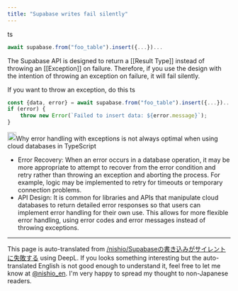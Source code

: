 ```yaml
---
title: "Supabase writes fail silently"
---
```


ts

```typescript
await supabase.from("foo_table").insert({...})...
```


The Supabase API is designed to return a [[Result Type]] instead of throwing an [[Exception]] on failure.
Therefore, if you use the design with the intention of throwing an exception on failure, it will fail silently.

If you want to throw an exception, do this
ts

```typescript
const {data, error} = await supabase.from("foo_table").insert({...})...
if (error) {
    throw new Error(`Failed to insert data: ${error.message}`);
}
```


<img src='https://scrapbox.io/api/pages/nishio-en/gpt/icon' alt='gpt.icon' height="19.5"/>Why error handling with exceptions is not always optimal when using cloud databases in TypeScript
- Error Recovery: When an error occurs in a database operation, it may be more appropriate to attempt to recover from the error condition and retry rather than throwing an exception and aborting the process. For example, logic may be implemented to retry for timeouts or temporary connection problems.
- API Design: It is common for libraries and APIs that manipulate cloud databases to return detailed error responses so that users can implement error handling for their own use. This allows for more flexible error handling, using error codes and error messages instead of throwing exceptions.
---
This page is auto-translated from [/nishio/Supabaseの書き込みがサイレントに失敗する](https://scrapbox.io/nishio/Supabaseの書き込みがサイレントに失敗する) using DeepL. If you looks something interesting but the auto-translated English is not good enough to understand it, feel free to let me know at [@nishio_en](https://twitter.com/nishio_en). I'm very happy to spread my thought to non-Japanese readers.